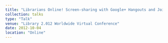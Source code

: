 ```yaml
---
title: "Librarians Online! Screen-sharing with Google+ Hangouts and Join.me"
collection: talks
type: "Talk"
venue: "Library 2.012 Worldwide Virtual Conference"
date: 2012-10-04
location: "Online"
---
```


